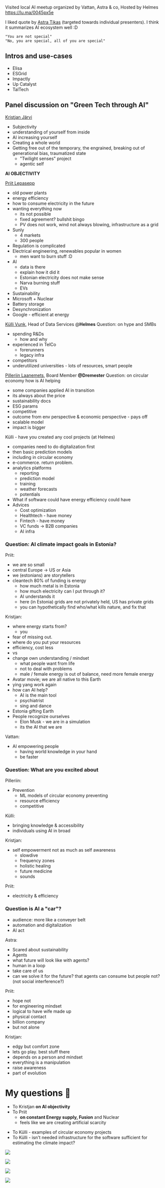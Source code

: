 Visited local AI meetup organized by Vattan, Astra & co, Hosted by Helmes
https://lu.ma/0045px5e

I liked quote by [Astra Tikas](https://www.linkedin.com/in/astratikas/) (targeted towards individual presenters). I think it summarizes AI ecosystem well :D

	"You are not special"
	"No, you are special, all of you are special"

## Intros and use-cases
+ Elisa
+ ESGrid
+ Impactly
+ Up Catalyst
+ TalTech

<!--truncate-->
## Panel discussion on "Green Tech through AI"

[Kristjan Järvi](https://www.linkedin.com/in/kristjan-jarvi-b0412ab3/)
- Subjectivity
- understanding of yourself from inside
- AI increasing yourself
- Creating a whole world
- Getting free out of the temporary, the engrained, breaking out of generational bias, traumatized state
	- "Twilight senses" project
	- agentic self

**AI OBJECTIVITY**

[Priit Lepasepp](https://www.linkedin.com/in/priit-lepasepp/)
+ old power plants
+ energy efficiency
+ how to consume electricity in the future
+ wanting everything now
	+ its not possible
	+ fixed agreement? bullshit bingo
	+ PV does not work, wind not always blowing, infrastructure as a grid
+ Sunly
	+ 4 markets
	+ 300 people
+ Regulation is complicated
+ Electrical engineering, renewables popular in women
	+ men want to burn stuff :D
+ AI
	+ data is there
	+ explain how it did it
	+ Estonian electricity does not make sense
	+ Narva burning stuff
	+ EVs
+ Sustainability
+ Microsoft + Nuclear
+ Battery storage
+ Desynchronization
+ Google - efficient at energy

[Külli Vunk](https://www.linkedin.com/in/kullivunk/), Head of Data Services @**Helmes**
Question: on hype and SMBs

- spending R&Ds
	- how and why
- experienced in TelCo
	- forerunners
	- legacy infra
- competitors
- underutilized universities - lots of resources, smart people

[Pilleriin Laanemets](https://www.linkedin.com/in/pilleriin-laanemets-52884a248/), Board Member **@Dremester**
Question: on circular economy how is AI helping

- some companies applied AI in transition
- its always about the price
- sustainability docs
- ESG params
- competitive
- outcome from env perspective & economic perspective - pays off
- scalable model
- impact is bigger

Külli - have you created any cool projects (at Helmes)
- companies need to do digitalization first
- then basic prediction models
- including in circular economy
- e-commerce. return problem.
- analytics platforms
	- reporting
	- prediction model
	- training
	- weather forecasts
	- potentials
- What if software could have energy efficiency could have
- Advices
	- Cost optimization
	- Healthtech - have money
	- Fintech - have money
	- VC funds -> B2B companies
	- AI infra

### Question: AI climate impact goals in Estonia?

Priit:
- we are so small
- central Europe -> US or Asia
- we (estonians) are storytellers
- cleantech 80% of funding is energy
	- how much metal is in Estonia
	- how much electricity can I put through it?
	- AI understands it
	- here (in Estonia) grids are not privately held, US has private grids
	- you can hypothetically find who/what kills nature, and fix that

Kristjan:
- where energy starts from?
	- you
- fear of missing out.
- where do you put your resources
- efficiency, cost less
- vs 
- change own understanding / mindset
	- what people want from life
	- not to deal with problems
	- male / female energy is out of balance, need more female energy
- Avatar movie; we are all native to this Earth
- ying yang work again
- how can AI help?
	- AI is the main tool
	- psychiatrist
	- sing and dance
- Estonia gifting Earth
- People recognize ourselves
	- Elon Musk - we are in a simulation
	- its the AI that we are

Vattan:
- AI empowering people
	- having world knowledge in your hand
	- be faster

### Question: What are you excited about

Pilleriin:
- Prevention
	- ML models of circular economy preventing
	- resource efficiency
	- competitive

Külli:
- bringing knowledge & accessibility
- individuals using AI in broad

Kristjan:
- self empowerment not as much as self awareness
	- slowdive
	- frequency zones
	- holistic healing
	- future medicine
	- sounds

Priit:
- electricity & efficiency

### Question is AI a "car"?
- audience: more like a conveyer belt
- automation and digitalization
- AI act


Astra:
- Scared about sustainability
- Agents
- what future will look like with agents?
- human in a loop
- take care of us
- can we solve it for the future? that agents can consume but people not? (not social interference?)

Priit:
- hope not
- for engineering mindset
- logical to have wife made up
- physical contact
- billion company
- but not alone

Kristjan:
- edgy but comfort zone
- lets go play. best stuff there
- depends on a person and mindset
- everything is a manipulation
- raise awareness
- part of evolution


# My questions 💭
+ To Kristjan **on AI objectivity**
+ To Priit
	+ **on constant Energy supply, Fusion** and Nuclear
	+ feels like we are creating artificial scarcity
- To Külli - examples of circular economy projects
- To Külli - isn't needed infrastructure for the software sufficient for estimating the climate impact?


![](img/1732650720819.jpg)

![](img/1732650720894.jpg)

![](img/1732650720730.jpg)

![](img/1732650718388.jpg)